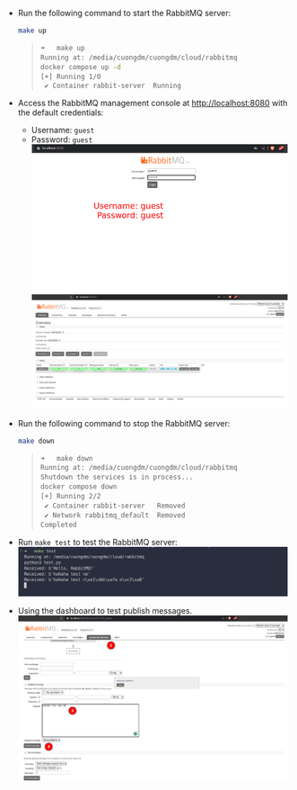 - Run the following command to start the RabbitMQ server:
  ```bash
  make up
  ```
  > ```bash
  > ➜   make up  
  > Running at: /media/cuongdm/cuongdm/cloud/rabbitmq
  > docker compose up -d
  > [+] Running 1/0
  >  ✔ Container rabbit-server  Running  
  > ```
- Access the RabbitMQ management console at [http://localhost:8080](http://localhost:8080) with the default credentials:
  - Username: `guest`
  - Password: `guest`
  ![](./img/01.png)
  ![](./img/02.png)

- Run the following command to stop the RabbitMQ server:
  ```bash
  make down
  ```
  > ```bash
  > ➜   make down
  > Running at: /media/cuongdm/cuongdm/cloud/rabbitmq
  > Shutdown the services is in process...
  > docker compose down
  > [+] Running 2/2
  >  ✔ Container rabbit-server   Removed                                                                                                                                                                                                                                           6.5s 
  >  ✔ Network rabbitmq_default  Removed                                                                                                                                                                                                                                           0.4s 
  > Completed
  > ```

- Run `make test` to test the RabbitMQ server:
  ![test](./img/03.png)

- Using the dashboard to test publish messages.
  ![test](./img/04.png)